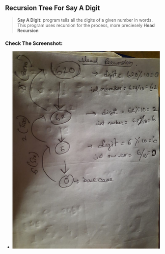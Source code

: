 ## Recursion Tree For Say A Digit

> **Say A Digit:** program tells all the digits of a given number in words. This program uses recursion for the process, more preciesely **Head Recursion**

### Check The Screenshot:
- ![Head Recursion](Head-recursion.jpeg)


